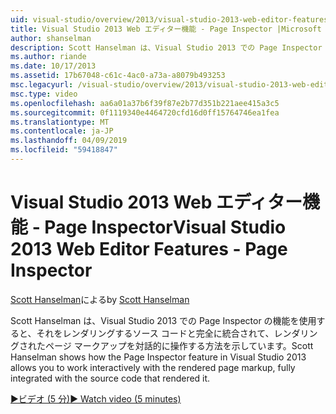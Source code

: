 ```yaml
---
uid: visual-studio/overview/2013/visual-studio-2013-web-editor-features-page-inspector
title: Visual Studio 2013 Web エディター機能 - Page Inspector |Microsoft Docs
author: shanselman
description: Scott Hanselman は、Visual Studio 2013 での Page Inspector の機能を使用すると、レンダリングされたページのマークアップを完全に統合された w を対話的に操作する方法を示しています.
ms.author: riande
ms.date: 10/17/2013
ms.assetid: 17b67048-c61c-4ac0-a73a-a8079b493253
msc.legacyurl: /visual-studio/overview/2013/visual-studio-2013-web-editor-features-page-inspector
msc.type: video
ms.openlocfilehash: aa6a01a37b6f39f87e2b77d351b221aee415a3c5
ms.sourcegitcommit: 0f1119340e4464720cfd16d0ff15764746ea1fea
ms.translationtype: MT
ms.contentlocale: ja-JP
ms.lasthandoff: 04/09/2019
ms.locfileid: "59418847"
---
```

# <a name="visual-studio-2013-web-editor-features---page-inspector"></a><span data-ttu-id="41f02-103">Visual Studio 2013 Web エディター機能 - Page Inspector</span><span class="sxs-lookup"><span data-stu-id="41f02-103">Visual Studio 2013 Web Editor Features - Page Inspector</span></span>

<span data-ttu-id="41f02-104">[Scott Hanselman](https://github.com/shanselman)による</span><span class="sxs-lookup"><span data-stu-id="41f02-104">by [Scott Hanselman](https://github.com/shanselman)</span></span>

<span data-ttu-id="41f02-105">Scott Hanselman は、Visual Studio 2013 での Page Inspector の機能を使用すると、それをレンダリングするソース コードと完全に統合されて、レンダリングされたページ マークアップを対話的に操作する方法を示しています。</span><span class="sxs-lookup"><span data-stu-id="41f02-105">Scott Hanselman shows how the Page Inspector feature in Visual Studio 2013 allows you to work interactively with the rendered page markup, fully integrated with the source code that rendered it.</span></span>

[<span data-ttu-id="41f02-106">&#9654;ビデオ (5 分)</span><span class="sxs-lookup"><span data-stu-id="41f02-106">&#9654; Watch video (5 minutes)</span></span>](https://channel9.msdn.com/Blogs/ASP-NET-Site-Videos/visual-studio-2013-web-editor-features-page-inspector)
